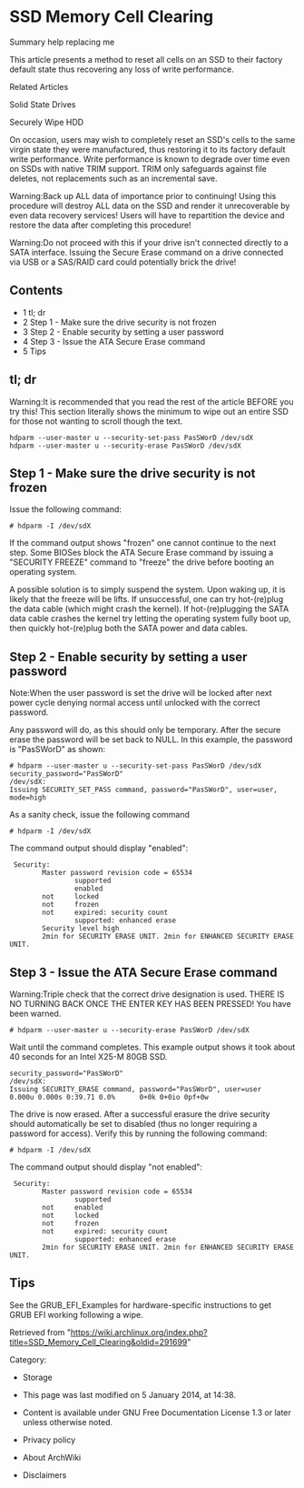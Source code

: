 SSD Memory Cell Clearing
========================

Summary help replacing me

This article presents a method to reset all cells on an SSD to their
factory default state thus recovering any loss of write performance.

Related Articles

Solid State Drives

Securely Wipe HDD

On occasion, users may wish to completely reset an SSD's cells to the
same virgin state they were manufactured, thus restoring it to its
factory default write performance. Write performance is known to degrade
over time even on SSDs with native TRIM support. TRIM only safeguards
against file deletes, not replacements such as an incremental save.

Warning:Back up ALL data of importance prior to continuing! Using this
procedure will destroy ALL data on the SSD and render it unrecoverable
by even data recovery services! Users will have to repartition the
device and restore the data after completing this procedure!

Warning:Do not proceed with this if your drive isn't connected directly
to a SATA interface. Issuing the Secure Erase command on a drive
connected via USB or a SAS/RAID card could potentially brick the drive!

Contents
--------

-   1 tl; dr
-   2 Step 1 - Make sure the drive security is not frozen
-   3 Step 2 - Enable security by setting a user password
-   4 Step 3 - Issue the ATA Secure Erase command
-   5 Tips

tl; dr
------

Warning:It is recommended that you read the rest of the article BEFORE
you try this! This section literally shows the minimum to wipe out an
entire SSD for those not wanting to scroll though the text.

    hdparm --user-master u --security-set-pass PasSWorD /dev/sdX
    hdparm --user-master u --security-erase PasSWorD /dev/sdX

  

Step 1 - Make sure the drive security is not frozen
---------------------------------------------------

Issue the following command:

    # hdparm -I /dev/sdX

If the command output shows "frozen" one cannot continue to the next
step. Some BIOSes block the ATA Secure Erase command by issuing a
"SECURITY FREEZE" command to "freeze" the drive before booting an
operating system.

A possible solution is to simply suspend the system. Upon waking up, it
is likely that the freeze will be lifts. If unsuccessful, one can try
hot-(re)plug the data cable (which might crash the kernel). If
hot-(re)plugging the SATA data cable crashes the kernel try letting the
operating system fully boot up, then quickly hot-(re)plug both the SATA
power and data cables.

Step 2 - Enable security by setting a user password
---------------------------------------------------

Note:When the user password is set the drive will be locked after next
power cycle denying normal access until unlocked with the correct
password.

Any password will do, as this should only be temporary. After the secure
erase the password will be set back to NULL. In this example, the
password is "PasSWorD" as shown:

    # hdparm --user-master u --security-set-pass PasSWorD /dev/sdX
    security_password="PasSWorD"
    /dev/sdX:
    Issuing SECURITY_SET_PASS command, password="PasSWorD", user=user, mode=high

As a sanity check, issue the following command

    # hdparm -I /dev/sdX

The command output should display "enabled":

     Security: 
            Master password revision code = 65534
                    supported
                    enabled
            not     locked
            not     frozen
            not     expired: security count
                    supported: enhanced erase
            Security level high
            2min for SECURITY ERASE UNIT. 2min for ENHANCED SECURITY ERASE UNIT.

Step 3 - Issue the ATA Secure Erase command
-------------------------------------------

Warning:Triple check that the correct drive designation is used. THERE
IS NO TURNING BACK ONCE THE ENTER KEY HAS BEEN PRESSED! You have been
warned.

    # hdparm --user-master u --security-erase PasSWorD /dev/sdX

Wait until the command completes. This example output shows it took
about 40 seconds for an Intel X25-M 80GB SSD.

    security_password="PasSWorD"
    /dev/sdX:
    Issuing SECURITY_ERASE command, password="PasSWorD", user=user
    0.000u 0.000s 0:39.71 0.0%      0+0k 0+0io 0pf+0w

The drive is now erased. After a successful erasure the drive security
should automatically be set to disabled (thus no longer requiring a
password for access). Verify this by running the following command:

    # hdparm -I /dev/sdX

The command output should display "not enabled":

     Security: 
            Master password revision code = 65534
                    supported
            not     enabled
            not     locked
            not     frozen
            not     expired: security count
                    supported: enhanced erase
            2min for SECURITY ERASE UNIT. 2min for ENHANCED SECURITY ERASE UNIT.

Tips
----

See the GRUB_EFI_Examples for hardware-specific instructions to get GRUB
EFI working following a wipe.

Retrieved from
"https://wiki.archlinux.org/index.php?title=SSD_Memory_Cell_Clearing&oldid=291699"

Category:

-   Storage

-   This page was last modified on 5 January 2014, at 14:38.
-   Content is available under GNU Free Documentation License 1.3 or
    later unless otherwise noted.
-   Privacy policy
-   About ArchWiki
-   Disclaimers
